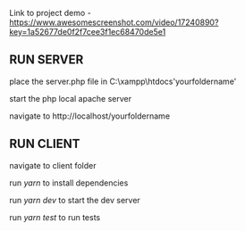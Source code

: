 Link to project demo - https://www.awesomescreenshot.com/video/17240890?key=1a52677de0f2f7cee3f1ec68470de5e1


## RUN SERVER

place the server.php file in C:\xampp\htdocs\'yourfoldername'

start the php local apache server

navigate to http://localhost/yourfoldername


## RUN CLIENT

navigate to client folder

run *yarn* to install dependencies

run *yarn dev* to start the dev server

run *yarn test* to run tests


